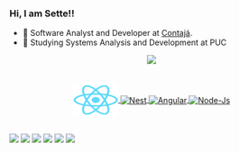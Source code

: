 ### Hi, I am Sette!!

- 🔭 Software Analyst and Developer at <a href="https://contaja.com.br/" target="_blank" >Contajá</a>.
- 🌱 Studying Systems Analysis and Development at PUC

<div align="center">
  <a href="https://github.com/iugorsette">
<!--   <img height="180em" src="https://github-readme-stats.vercel.app/api?username=iugorsette&show_icons=true&theme=dark&include_all_commits=true&count_private=true"/> -->
  <img height="180em" src="https://github-readme-stats.vercel.app/api/top-langs/?username=iugorsette&layout=compact&langs_count=7&theme=dark"/>
</div>
    
<div align="center"><br>

 
  <img 
    align="center"
    alt="React"
    height="60"
    width="80"
    src="https://raw.githubusercontent.com/devicons/devicon/master/icons/react/react-original.svg"
    />
 <img 
   align="center"
    alt="Nest"
    height="60"
    width="80"
   src="https://nestjs.com/logo-small.ede75a6b.svg" 
   />
    <img 
    align="center"
    alt="Angular" 
    height="60" 
    width="80" 
    src="https://cdn.jsdelivr.net/gh/devicons/devicon/icons/angularjs/angularjs-original.svg"
    />
  <img 
    align="center" 
    alt="Node-Js" 
    height="60"
    width="75" 
    src="https://github.com/iugorsette/iugorsette/assets/81201021/401d876b-7167-4476-9eb5-6cfabc7a53d3"
    />

</div>
  
  ##
 
<div  >
  <a href="https://instagram.com/iugorsette" target="_blank"><img src="https://img.shields.io/badge/-Instagram-%23E4405F?style=for-the-badge&logo=instagram&logoColor=white" target="_blank"></a>
 	<a href="https://www.twitch.tv/iugorsette" target="_blank"><img src="https://img.shields.io/badge/Twitch-9146FF?style=for-the-badge&logo=twitch&logoColor=white" target="_blank"></a>
 <a href="https://discord.gg/4eyNsXapdt" target="_blank"><img src="https://img.shields.io/badge/Discord-7289DA?style=for-the-badge&logo=discord&logoColor=white" target="_blank"></a> 
  <a href = "mailto:iugorsette@gmail.com"><img src="https://img.shields.io/badge/-Gmail-%23333?style=for-the-badge&logo=gmail&logoColor=white" target="_blank"></a>
  <a href="https://www.linkedin.com/in/iugor-sette-66a0a0185/" target="_blank"><img src="https://img.shields.io/badge/-LinkedIn-%230077B5?style=for-the-badge&logo=linkedin&logoColor=white" target="_blank"></a> 
  <a href="https://gitlab.com/iugorsette" target="_blank"><img src="https://img.shields.io/badge/GitLab-330F63?style=for-the-badge&logo=gitlab&logoColor=white" target="_blank"></a> 
 
</div>
